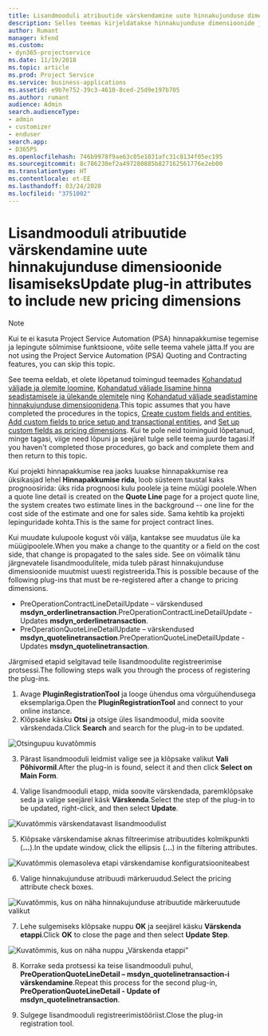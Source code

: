 ```yaml
---
title: Lisandmooduli atribuutide värskendamine uute hinnakujunduse dimensioonide lisamiseks
description: Selles teemas kirjeldatakse hinnakujunduse dimensioonide jaoks lisandmooduli atribuutide värskendamist.
author: Rumant
manager: kfend
ms.custom:
- dyn365-projectservice
ms.date: 11/19/2018
ms.topic: article
ms.prod: Project Service
ms.service: business-applications
ms.assetid: e9b7e752-39c3-4610-8ced-25d9e197b705
ms.author: rumant
audience: Admin
search.audienceType:
- admin
- customizer
- enduser
search.app:
- D365PS
ms.openlocfilehash: 746b9978f9ae63c05e1031afc31c8134f05ec195
ms.sourcegitcommit: 8c786230ef2a497280885b827162561776e2eb00
ms.translationtype: HT
ms.contentlocale: et-EE
ms.lasthandoff: 03/24/2020
ms.locfileid: "3751002"
---
```

# <a name="update-plug-in-attributes-to-include-new-pricing-dimensions"></a><span data-ttu-id="26a3c-103">Lisandmooduli atribuutide värskendamine uute hinnakujunduse dimensioonide lisamiseks</span><span class="sxs-lookup"><span data-stu-id="26a3c-103">Update plug-in attributes to include new pricing dimensions</span></span>

> [!NOTE]
> <span data-ttu-id="26a3c-104">Kui te ei kasuta Project Service Automation (PSA) hinnapakkumise tegemise ja lepingute sõlmimise funktsioone, võite selle teema vahele jätta.</span><span class="sxs-lookup"><span data-stu-id="26a3c-104">If you are not using the Project Service Automation (PSA) Quoting and Contracting features, you can skip this topic.</span></span>

<span data-ttu-id="26a3c-105">See teema eeldab, et olete lõpetanud toimingud teemades [Kohandatud väljade ja olemite loomine](create-custom-fields-entities.md), [Kohandatud väljade lisamine hinna seadistamisele ja ülekande olemitele](field-references.md) ning [Kohandatud väljade seadistamine hinnakujunduse dimensioonidena](set-up-pricing-dimensions.md).</span><span class="sxs-lookup"><span data-stu-id="26a3c-105">This topic assumes that you have completed the procedures in the topics, [Create custom fields and entities](create-custom-fields-entities.md), [Add custom fields to price setup and transactional entities](field-references.md), and [Set up custom fields as pricing dimensions](set-up-pricing-dimensions.md).</span></span> <span data-ttu-id="26a3c-106">Kui te pole neid toiminguid lõpetanud, minge tagasi, viige need lõpuni ja seejärel tulge selle teema juurde tagasi.</span><span class="sxs-lookup"><span data-stu-id="26a3c-106">If you haven't completed those procedures, go back and complete them and then return to this topic.</span></span>

<span data-ttu-id="26a3c-107">Kui projekti hinnapakkumise rea jaoks luuakse hinnapakkumise rea üksikasjad lehel **Hinnapakkumise rida**, loob süsteem taustal kaks prognoosirida: üks rida prognoosi kulu poolele ja teine müügi poolele.</span><span class="sxs-lookup"><span data-stu-id="26a3c-107">When a quote line detail is created on the **Quote Line** page for a project quote line, the system creates two estimate lines in the background -- one line for the cost side of the estimate and one for sales side.</span></span> <span data-ttu-id="26a3c-108">Sama kehtib ka projekti lepinguridade kohta.</span><span class="sxs-lookup"><span data-stu-id="26a3c-108">This is the same  for project contract lines.</span></span>

<span data-ttu-id="26a3c-109">Kui muudate kulupoole kogust või välja, kantakse see muudatus üle ka müügipoolele.</span><span class="sxs-lookup"><span data-stu-id="26a3c-109">When you make a change to the quantity or a field on the cost side, that change is propagated to the sales side.</span></span> <span data-ttu-id="26a3c-110">See on võimalik tänu järgnevatele lisandmoodulitele, mida tuleb pärast hinnakujunduse dimensioonide muutmist uuesti registreerida.</span><span class="sxs-lookup"><span data-stu-id="26a3c-110">This is possible because of the following plug-ins that must be re-registered after a change to pricing dimensions.</span></span>

- <span data-ttu-id="26a3c-111">PreOperationContractLineDetailUpdate – värskendused **msdyn_orderlinetransaction**.</span><span class="sxs-lookup"><span data-stu-id="26a3c-111">PreOperationContractLineDetailUpdate - Updates **msdyn_orderlinetransaction**.</span></span>
- <span data-ttu-id="26a3c-112">PreOperationQuoteLineDetailUpdate – värskendused **msdyn_quotelinetransaction**.</span><span class="sxs-lookup"><span data-stu-id="26a3c-112">PreOperationQuoteLineDetailUpdate - Updates **msdyn_quotelinetransaction**.</span></span>

<span data-ttu-id="26a3c-113">Järgmised etapid selgitavad teile lisandmoodulite registreerimise protsessi.</span><span class="sxs-lookup"><span data-stu-id="26a3c-113">The following steps walk you through the process of registering the plug-ins.</span></span>

1. <span data-ttu-id="26a3c-114">Avage **PluginRegistrationTool** ja looge ühendus oma võrguühendusega eksemplariga.</span><span class="sxs-lookup"><span data-stu-id="26a3c-114">Open the **PluginRegistrationTool** and connect to your online instance.</span></span>
2. <span data-ttu-id="26a3c-115">Klõpsake käsku **Otsi** ja otsige üles lisandmoodul, mida soovite värskendada.</span><span class="sxs-lookup"><span data-stu-id="26a3c-115">Click **Search** and search for the plug-in to be updated.</span></span>

 ![Otsingupuu kuvatõmmis](media/PRT-1.png)

3. <span data-ttu-id="26a3c-117">Pärast lisandmooduli leidmist valige see ja klõpsake valikut **Vali Põhivormil**.</span><span class="sxs-lookup"><span data-stu-id="26a3c-117">After the plug-in is found, select it and then click **Select on Main Form**.</span></span>

4. <span data-ttu-id="26a3c-118">Valige lisandmooduli etapp, mida soovite värskendada, paremklõpsake seda ja valige seejärel käsk **Värskenda**.</span><span class="sxs-lookup"><span data-stu-id="26a3c-118">Select the step of the plug-in to be updated, right-click, and then select **Update**.</span></span>

 ![Kuvatõmmis värskendatavast lisandmoodulist](media/PRT-2.png)
 
5. <span data-ttu-id="26a3c-120">Klõpsake värskendamise aknas filtreerimise atribuutides kolmikpunkti (**...**).</span><span class="sxs-lookup"><span data-stu-id="26a3c-120">In the update window, click the ellipsis (**...**) in the filtering attributes.</span></span>

 ![Kuvatõmmis olemasoleva etapi värskendamise konfiguratsiooniteabest](media/PRT-3.png)
 
6. <span data-ttu-id="26a3c-122">Valige hinnakujunduse atribuudi märkeruudud.</span><span class="sxs-lookup"><span data-stu-id="26a3c-122">Select the pricing attribute check boxes.</span></span>

 ![Kuvatõmmis, kus on näha hinnakujunduse atribuutide märkeruutude valikut](media/PRT-4.png)

7. <span data-ttu-id="26a3c-124">Lehe sulgemiseks klõpsake nuppu **OK** ja seejärel käsku **Värskenda etappi**.</span><span class="sxs-lookup"><span data-stu-id="26a3c-124">Click **OK** to close the page and then select **Update Step**.</span></span>

 ![Kuvatõmmis, kus on näha nuppu „Värskenda etappi”](media/PRT-5.png)
 
8. <span data-ttu-id="26a3c-126">Korrake seda protsessi ka teise lisandmooduli puhul, **PreOperationQuoteLineDetail – msdyn_quotelinetransaction-i värskendamine**.</span><span class="sxs-lookup"><span data-stu-id="26a3c-126">Repeat this process for the second plug-in, **PreOperationQuoteLineDetail - Update of msdyn_quotelinetransaction**.</span></span>

9. <span data-ttu-id="26a3c-127">Sulgege lisandmooduli registreerimistööriist.</span><span class="sxs-lookup"><span data-stu-id="26a3c-127">Close the plug-in registration tool.</span></span>

